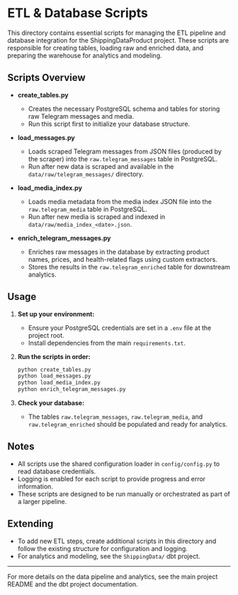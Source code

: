 # ETL & Database Scripts

This directory contains essential scripts for managing the ETL pipeline and database integration for the ShippingDataProduct project. These scripts are responsible for creating tables, loading raw and enriched data, and preparing the warehouse for analytics and modeling.

## Scripts Overview

- **create_tables.py**
  - Creates the necessary PostgreSQL schema and tables for storing raw Telegram messages and media.
  - Run this script first to initialize your database structure.

- **load_messages.py**
  - Loads scraped Telegram messages from JSON files (produced by the scraper) into the `raw.telegram_messages` table in PostgreSQL.
  - Run after new data is scraped and available in the `data/raw/telegram_messages/` directory.

- **load_media_index.py**
  - Loads media metadata from the media index JSON file into the `raw.telegram_media` table in PostgreSQL.
  - Run after new media is scraped and indexed in `data/raw/media_index_<date>.json`.

- **enrich_telegram_messages.py**
  - Enriches raw messages in the database by extracting product names, prices, and health-related flags using custom extractors.
  - Stores the results in the `raw.telegram_enriched` table for downstream analytics.

## Usage

1. **Set up your environment:**
   - Ensure your PostgreSQL credentials are set in a `.env` file at the project root.
   - Install dependencies from the main `requirements.txt`.

2. **Run the scripts in order:**
   ```bash
   python create_tables.py
   python load_messages.py
   python load_media_index.py
   python enrich_telegram_messages.py
   ```

3. **Check your database:**
   - The tables `raw.telegram_messages`, `raw.telegram_media`, and `raw.telegram_enriched` should be populated and ready for analytics.

## Notes

- All scripts use the shared configuration loader in `config/config.py` to read database credentials.
- Logging is enabled for each script to provide progress and error information.
- These scripts are designed to be run manually or orchestrated as part of a larger pipeline.

## Extending

- To add new ETL steps, create additional scripts in this directory and follow the existing structure for configuration and logging.
- For analytics and modeling, see the `ShippingData/` dbt project.

---

For more details on the data pipeline and analytics, see the main project README and the dbt project documentation.

